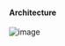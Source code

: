 #### Architecture
![image](https://github.com/user-attachments/assets/56b13564-d113-4243-960b-f45b0e385898)
